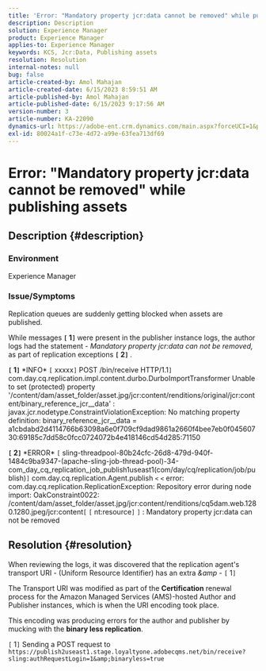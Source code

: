 ```yaml
---
title: 'Error: "Mandatory property jcr:data cannot be removed" while publishing assets'
description: Description
solution: Experience Manager
product: Experience Manager
applies-to: Experience Manager
keywords: KCS, Jcr:Data, Publishing assets
resolution: Resolution
internal-notes: null
bug: false
article-created-by: Amol Mahajan
article-created-date: 6/15/2023 8:59:51 AM
article-published-by: Amol Mahajan
article-published-date: 6/15/2023 9:17:56 AM
version-number: 3
article-number: KA-22090
dynamics-url: https://adobe-ent.crm.dynamics.com/main.aspx?forceUCI=1&pagetype=entityrecord&etn=knowledgearticle&id=46c889f6-5a0b-ee11-8f6e-6045bd0065f9
exl-id: 80024a1f-c73e-4d72-a99e-63fea713df69
---
```

# Error: "Mandatory property jcr:data cannot be removed" while publishing assets

## Description {#description}


### <b>Environment</b>

Experience Manager



### <b>Issue/Symptoms</b>

Replication queues are suddenly getting blocked when assets are published.

While messages <b>`[` 1`]` </b> were present in the publisher instance logs, the author logs had the statement - *Mandatory property jcr:data can not be removed,* as part of replication exceptions <b>`[` 2`]` </b>.


<b>`[` 1`]` </b> \*INFO\* `[` xxxxx`]`  POST /bin/receive HTTP/1.1`]`  com.day.cq.replication.impl.content.durbo.DurboImportTransformer Unable to set (protected) property '/content/dam/asset_folder/asset.jpg/jcr:content/renditions/original/jcr:content/binary_reference_jcr__data' : javax.jcr.nodetype.ConstraintViolationException: No matching property definition: binary_reference_jcr__data = a1cbdabd2d4114766b63098a6e0f709cf9dad9861a2660f4bee7eb0f04560730:69185c7dd58c0fcc0724072b4e418146cd54d285:71150<br>

<b>`[` 2`]` </b> \*ERROR\* `[` sling-threadpool-80b24cfc-26d8-479d-940f-1484c9ba9347-(apache-sling-job-thread-pool)-34-com_day_cq_replication_job_publish1useast1(com/day/cq/replication/job/publish)`]`  com.day.cq.replication.Agent.publish `<` `<`  error: com.day.cq.replication.ReplicationException: Repository error during node import: OakConstraint0022: /content/dam/asset_folder/asset.jpg/jcr:content/renditions/cq5dam.web.1280.1280.jpeg/jcr:content`[` `[` nt:resource`]` `]` : Mandatory property jcr:data can not be removed<br>

## Resolution {#resolution}


When reviewing the logs, it was discovered that the replication agent's transport URI - (Uniform Resource Identifier) has an extra *&amp* - `[` 1`]`

The Transport URI was modified as part of the <b>Certification</b> renewal process for the Amazon Managed Services (AMS)-hosted Author and Publisher instances, which is when the URI encoding took place.

This encoding was producing errors for the author and publisher by mucking with the <b>binary less replication</b>.



`[` 1`]`  Sending a POST request to `https://publish2useast1.stage.loyaltyone.adobecqms.net/bin/receive?sling:authRequestLogin=1&amp;binaryless=true`
